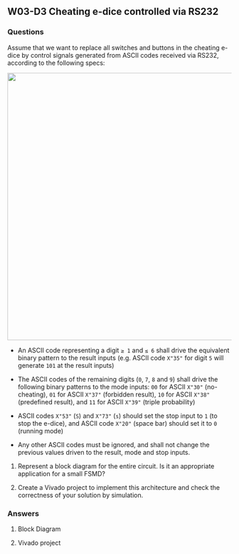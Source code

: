 ## W03-D3 Cheating e-dice controlled via RS232

### Questions

Assume that we want to replace all switches and buttons in the cheating e-dice by control signals generated from ASCII codes received via RS232, according to the following specs:

<img src="0.images/w03d3.jpg" width="600">

- An ASCII code representing a digit `≥ 1` and `≤ 6` shall drive the equivalent binary pattern to the result inputs (e.g. ASCII code `X"35"` for digit `5` will generate `101` at the result inputs)

- The ASCII codes of the remaining digits (`0`, `7`, `8` and `9`) shall drive the following binary patterns to the mode inputs: `00` for ASCII `X"30"` (no-cheating), `01` for ASCII `X"37"` (forbidden result), `10` for ASCII `X"38"` (predefined result), and `11` for ASCII `X"39"` (triple probability)

- ASCII codes `X"53"` (`S`) and `X"73"` (`s`) should set the stop input to `1` (to stop the e-dice), and ASCII code `X"20"` (space bar) should set it to `0` (running mode)

- Any other ASCII codes must be ignored, and shall not change the previous values driven to the result, mode and stop inputs.


1. Represent a block diagram for the entire circuit. Is it an appropriate application for a small FSMD?

2. Create a Vivado project to implement this architecture and check the correctness of your solution by simulation.


### Answers

1. Block Diagram


2. Vivado project